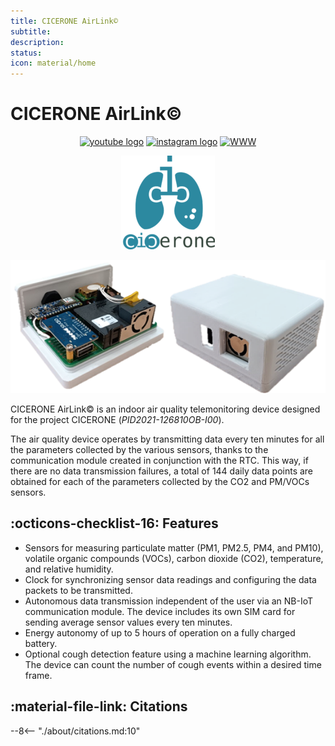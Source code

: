 ```yaml
---
title: CICERONE AirLink©
subtitle: 
description: 
status: 
icon: material/home
---
```


# CICERONE AirLink©

<!-- <p align="center">
  Grant <strong><em>PID2021-126810OB-I00</em></strong> funded by:<br />
  <img title="Funded by Ministerio de Ciencia, Innovación y Universidades, European Union and Agencia Estatal de Investigacion" src="img/micin-uefeder-aei-v100.png" /><br />
</p>

* * * -->

<p align="center">
  <a href="https://www.youtube.com/channel/UC44JD74j4QEr4diN6-1qpBg" target="_blank"><img src="https://img.shields.io/static/v1?message=Youtube&logo=youtube&label=&color=FF0000&logoColor=white&labelColor=&style=for-the-badge" height="25" alt="youtube logo" /></a>
  <a href="https://www.instagram.com/grupoatari/" target="_blank"><img src="https://img.shields.io/static/v1?message=Instagram&logo=instagram&label=&color=E4405F&logoColor=white&labelColor=&style=for-the-badge" height="25" alt="instagram logo"  /></a>
  <a href="https://tic212.uca.es/" target="_blank"><img src="https://img.shields.io/static/v1?message=ATARI%20Group%20Website&label=&color=blue&labelColor=&style=for-the-badge" height="25" alt="WWW" /></a>
</p>

<a name="top"></a>
<p align="center"><img title="CICERONE Logo" src="img/cicerone-logo.png" /></p>
<p align="center"><img title="CICERONE AirLink" src="img/airlink-final-device.png" /> </p>

CICERONE AirLink© is an indoor air quality telemonitoring device designed for the project CICERONE (*PID2021-126810OB-I00*).

The air quality device operates by transmitting data every ten minutes for all the parameters collected by the various sensors, thanks to the communication module created in conjunction with the RTC. This way, if there are no data transmission failures, a total of 144 daily data points are obtained for each of the parameters collected by the CO2 and PM/VOCs sensors.

## :octicons-checklist-16: Features

- Sensors for measuring particulate matter (PM1, PM2.5, PM4, and PM10), volatile organic compounds (VOCs), carbon dioxide (CO2), temperature, and relative humidity.
- Clock for synchronizing sensor data readings and configuring the data packets to be transmitted.
- Autonomous data transmission independent of the user via an NB-IoT communication module. The device includes its own SIM card for sending average sensor values every ten minutes.
- Energy autonomy of up to 5 hours of operation on a fully charged battery.
- Optional cough detection feature using a machine learning algorithm. The device can count the number of cough events within a desired time frame.

## :material-file-link: Citations

--8<-- "./about/citations.md:10"